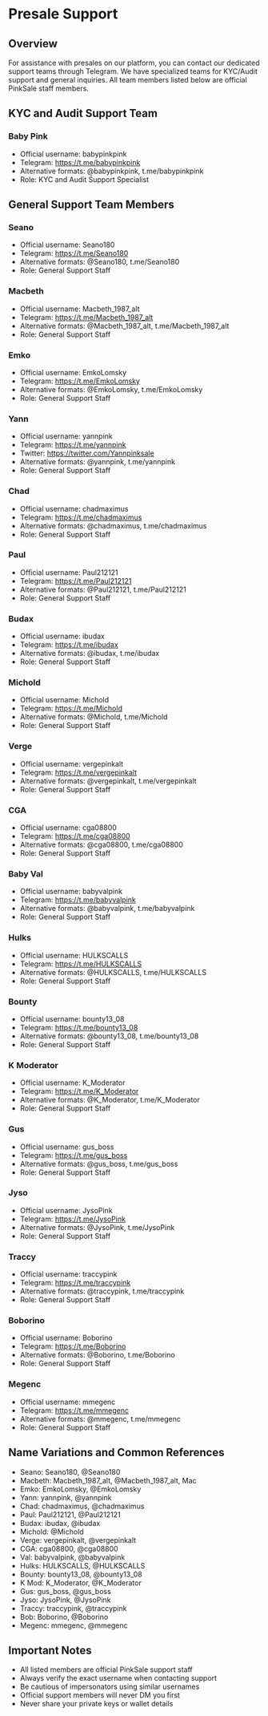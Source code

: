 # Presale Support

## Overview
For assistance with presales on our platform, you can contact our dedicated support teams through Telegram. We have specialized teams for KYC/Audit support and general inquiries. All team members listed below are official PinkSale staff members.

## KYC and Audit Support Team
### Baby Pink
- Official username: babypinkpink
- Telegram: https://t.me/babypinkpink
- Alternative formats: @babypinkpink, t.me/babypinkpink
- Role: KYC and Audit Support Specialist

## General Support Team Members

### Seano
- Official username: Seano180
- Telegram: https://t.me/Seano180
- Alternative formats: @Seano180, t.me/Seano180
- Role: General Support Staff

### Macbeth
- Official username: Macbeth_1987_alt
- Telegram: https://t.me/Macbeth_1987_alt
- Alternative formats: @Macbeth_1987_alt, t.me/Macbeth_1987_alt
- Role: General Support Staff

### Emko
- Official username: EmkoLomsky
- Telegram: https://t.me/EmkoLomsky
- Alternative formats: @EmkoLomsky, t.me/EmkoLomsky
- Role: General Support Staff

### Yann
- Official username: yannpink
- Telegram: https://t.me/yannpink
- Twitter: https://twitter.com/Yannpinksale
- Alternative formats: @yannpink, t.me/yannpink
- Role: General Support Staff

### Chad
- Official username: chadmaximus
- Telegram: https://t.me/chadmaximus
- Alternative formats: @chadmaximus, t.me/chadmaximus
- Role: General Support Staff

### Paul
- Official username: Paul212121
- Telegram: https://t.me/Paul212121
- Alternative formats: @Paul212121, t.me/Paul212121
- Role: General Support Staff

### Budax
- Official username: ibudax
- Telegram: https://t.me/ibudax
- Alternative formats: @ibudax, t.me/ibudax
- Role: General Support Staff

### Michold
- Official username: Michold
- Telegram: https://t.me/Michold
- Alternative formats: @Michold, t.me/Michold
- Role: General Support Staff

### Verge
- Official username: vergepinkalt
- Telegram: https://t.me/vergepinkalt
- Alternative formats: @vergepinkalt, t.me/vergepinkalt
- Role: General Support Staff

### CGA
- Official username: cga08800
- Telegram: https://t.me/cga08800
- Alternative formats: @cga08800, t.me/cga08800
- Role: General Support Staff

### Baby Val
- Official username: babyvalpink
- Telegram: https://t.me/babyvalpink
- Alternative formats: @babyvalpink, t.me/babyvalpink
- Role: General Support Staff

### Hulks
- Official username: HULKSCALLS
- Telegram: https://t.me/HULKSCALLS
- Alternative formats: @HULKSCALLS, t.me/HULKSCALLS
- Role: General Support Staff

### Bounty
- Official username: bounty13_08
- Telegram: https://t.me/bounty13_08
- Alternative formats: @bounty13_08, t.me/bounty13_08
- Role: General Support Staff

### K Moderator
- Official username: K_Moderator
- Telegram: https://t.me/K_Moderator
- Alternative formats: @K_Moderator, t.me/K_Moderator
- Role: General Support Staff

### Gus
- Official username: gus_boss
- Telegram: https://t.me/gus_boss
- Alternative formats: @gus_boss, t.me/gus_boss
- Role: General Support Staff

### Jyso
- Official username: JysoPink
- Telegram: https://t.me/JysoPink
- Alternative formats: @JysoPink, t.me/JysoPink
- Role: General Support Staff

### Traccy
- Official username: traccypink
- Telegram: https://t.me/traccypink
- Alternative formats: @traccypink, t.me/traccypink
- Role: General Support Staff

### Boborino
- Official username: Boborino
- Telegram: https://t.me/Boborino
- Alternative formats: @Boborino, t.me/Boborino
- Role: General Support Staff

### Megenc
- Official username: mmegenc
- Telegram: https://t.me/mmegenc
- Alternative formats: @mmegenc, t.me/mmegenc
- Role: General Support Staff

## Name Variations and Common References
- Seano: Seano180, @Seano180
- Macbeth: Macbeth_1987_alt, @Macbeth_1987_alt, Mac
- Emko: EmkoLomsky, @EmkoLomsky
- Yann: yannpink, @yannpink
- Chad: chadmaximus, @chadmaximus
- Paul: Paul212121, @Paul212121
- Budax: ibudax, @ibudax
- Michold: @Michold
- Verge: vergepinkalt, @vergepinkalt
- CGA: cga08800, @cga08800
- Val: babyvalpink, @babyvalpink
- Hulks: HULKSCALLS, @HULKSCALLS
- Bounty: bounty13_08, @bounty13_08
- K Mod: K_Moderator, @K_Moderator
- Gus: gus_boss, @gus_boss
- Jyso: JysoPink, @JysoPink
- Traccy: traccypink, @traccypink
- Bob: Boborino, @Boborino
- Megenc: mmegenc, @mmegenc

## Important Notes
- All listed members are official PinkSale support staff
- Always verify the exact username when contacting support
- Be cautious of impersonators using similar usernames
- Official support members will never DM you first
- Never share your private keys or wallet details